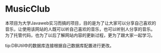 # MusicClub
本项目为大学Javaweb实习而搞的项目，目的是为了让大家可以分享自己喜欢的音乐，让使用该网站的人既可以听自己喜欢的音乐，也可以听别人分享的音乐。  
为了托管代码，也为了以后了解网站内容的更新过程，更为了跟大家一起学习。


tip:DBUtil中的数据库连接根据自己数据库配置进行更改。
